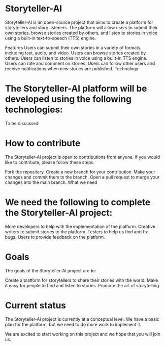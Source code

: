 # Storyteller-AI

Storyteller-AI is an open-source project that aims to create a platform for storytellers and story listeners. The platform will allow users to submit their own stories, browse stories created by others, and listen to stories in voice using a built-in text-to-speech (TTS) engine.

Features
Users can submit their own stories in a variety of formats, including text, audio, and video.
Users can browse stories created by others.
Users can listen to stories in voice using a built-in TTS engine.
Users can rate and comment on stories.
Users can follow other users and receive notifications when new stories are published.
Technology

# The Storyteller-AI platform will be developed using the following technologies:

To be discussed

# How to contribute
The Storyteller-AI project is open to contributions from anyone. If you would like to contribute, please follow these steps:

Fork the repository.
Create a new branch for your contribution.
Make your changes and commit them to the branch.
Open a pull request to merge your changes into the main branch.
What we need

# We need the following to complete the Storyteller-AI project:

More developers to help with the implementation of the platform.
Creative writers to submit stories to the platform.
Testers to help us find and fix bugs.
Users to provide feedback on the platform.

# Goals
 The goals of the Storyteller-AI project are to:

Create a platform for storytellers to share their stories with the world.
Make it easy for people to find and listen to stories.
Promote the art of storytelling.

# Current status
The Storyteller-AI project is currently at a conceptual level. We have a basic plan for the platform, but we need to do more work to implement it.

We are excited to start working on this project and we hope that you will join us.
